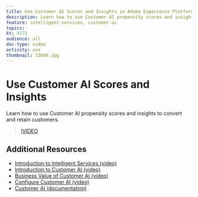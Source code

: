 ```yaml
---
title: Use Customer AI Scores and Insights in Adobe Experience Platform
description: Learn how to use Customer AI propensity scores and insights to convert and retain customers.
feature: intelligent-services, customer-ai
topics:
kt: 4171
audience: all
doc-type: video
activity: use
thumbnail: 32666.jpg
---
```


# Use Customer AI Scores and Insights

Learn how to use Customer AI propensity scores and insights to convert and retain customers.

>[!VIDEO](https://video.tv.adobe.com/v/32666?quality=12&learn=on)


## Additional Resources

* [Introduction to Intelligent Services (video)](introduction-to-intelligent-services.md)
* [Introduction to Customer AI (video)](introduction-to-customer-ai.md)
* [Business Value of Customer AI (video)](business-value-of-customer-ai.md)
* [Configure Customer AI (video)](configure-customer-ai.md)
* [Customer AI (documentation)](https://docs.adobe.com/content/help/en/experience-platform/intelligent-services/customer-ai/overview.html)